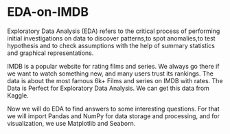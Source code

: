 # EDA-on-IMDB
Exploratory Data Analysis (EDA) refers to the critical process of performing initial investigations on data to discover patterns,to spot anomalies,to test hypothesis and to check assumptions with the help of summary statistics and graphical representations.

IMDB is a popular website for rating films and series. We always go there if we want to watch something new, and many users trust its rankings. The data is about the most famous 6k+ Films and series on IMDB with rates. The Data is Perfect for Exploratory Data Analysis. We can get this data from Kaggle.

Now we will do EDA to find answers to some interesting questions. For that we will import Pandas and NumPy for data storage and processing, and for visualization, we use Matplotlib and Seaborn.
